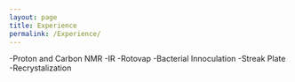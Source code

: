 ```yaml
---
layout: page
title: Experience
permalink: /Experience/
---
```


-Proton and Carbon NMR
-IR
-Rotovap
-Bacterial Innoculation
-Streak Plate
-Recrystalization
